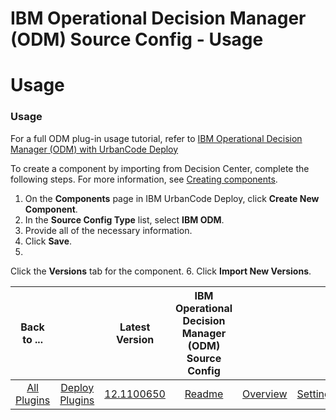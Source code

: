 
IBM Operational Decision Manager (ODM) Source Config - Usage
============================================================

# Usage



### Usage




 


For a full ODM plug-in usage tutorial, refer to [IBM Operational Decision Manager (ODM) with 
UrbanCode Deploy](https://developer.ibm.com/urbancode/2017/08/02/ibm-operational-decision-manager-odm-urbancode-deploy/)



To create a component by importing from Decision Center, complete the following steps. For more information, see 
[Creating 
components](http://www-01.ibm.com/support/knowledgecenter/SS4GSP_6.2.1/com.ibm.udeploy.doc/topics/comp_create.html 
"Creating components").


1. On the **Components** page in IBM UrbanCode Deploy, click **Create New Component**.
2. In 
the **Source Config Type** list, select **IBM ODM**.
3. Provide all of the necessary information.
4. Click **Save**.
5. 
Click the **Versions** tab for the component.
6. Click **Import New Versions**.


|Back to ...||Latest Version|IBM Operational Decision Manager (ODM) Source Config ||||
| :---: | :---: | :---: | :---: | :---: | :---: | :---: |
|[All Plugins](../../index.md)|[Deploy Plugins](../README.md)|[12.1100650](https://raw.githubusercontent.com/UrbanCode/IBM-UCD-PLUGINS/main/files/ibm-odm-source-config/ibm-odm-source-config-12.1100650.zip)|[Readme](README.md)|[Overview](overview.md)|[Settings](settings.md)|[Downloads](downloads.md)|
